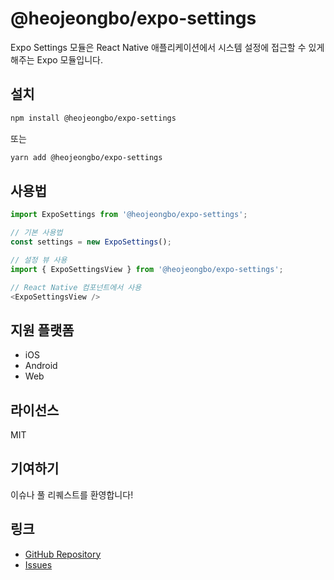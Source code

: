 # @heojeongbo/expo-settings

Expo Settings 모듈은 React Native 애플리케이션에서 시스템 설정에 접근할 수 있게 해주는 Expo 모듈입니다.

## 설치

```bash
npm install @heojeongbo/expo-settings
```

또는

```bash
yarn add @heojeongbo/expo-settings
```

## 사용법

```typescript
import ExpoSettings from '@heojeongbo/expo-settings';

// 기본 사용법
const settings = new ExpoSettings();

// 설정 뷰 사용
import { ExpoSettingsView } from '@heojeongbo/expo-settings';

// React Native 컴포넌트에서 사용
<ExpoSettingsView />
```

## 지원 플랫폼

- iOS
- Android
- Web

## 라이선스

MIT

## 기여하기

이슈나 풀 리퀘스트를 환영합니다!

## 링크

- [GitHub Repository](https://github.com/HeoJeongBo/expo-settings)
- [Issues](https://github.com/HeoJeongBo/expo-settings/issues) 